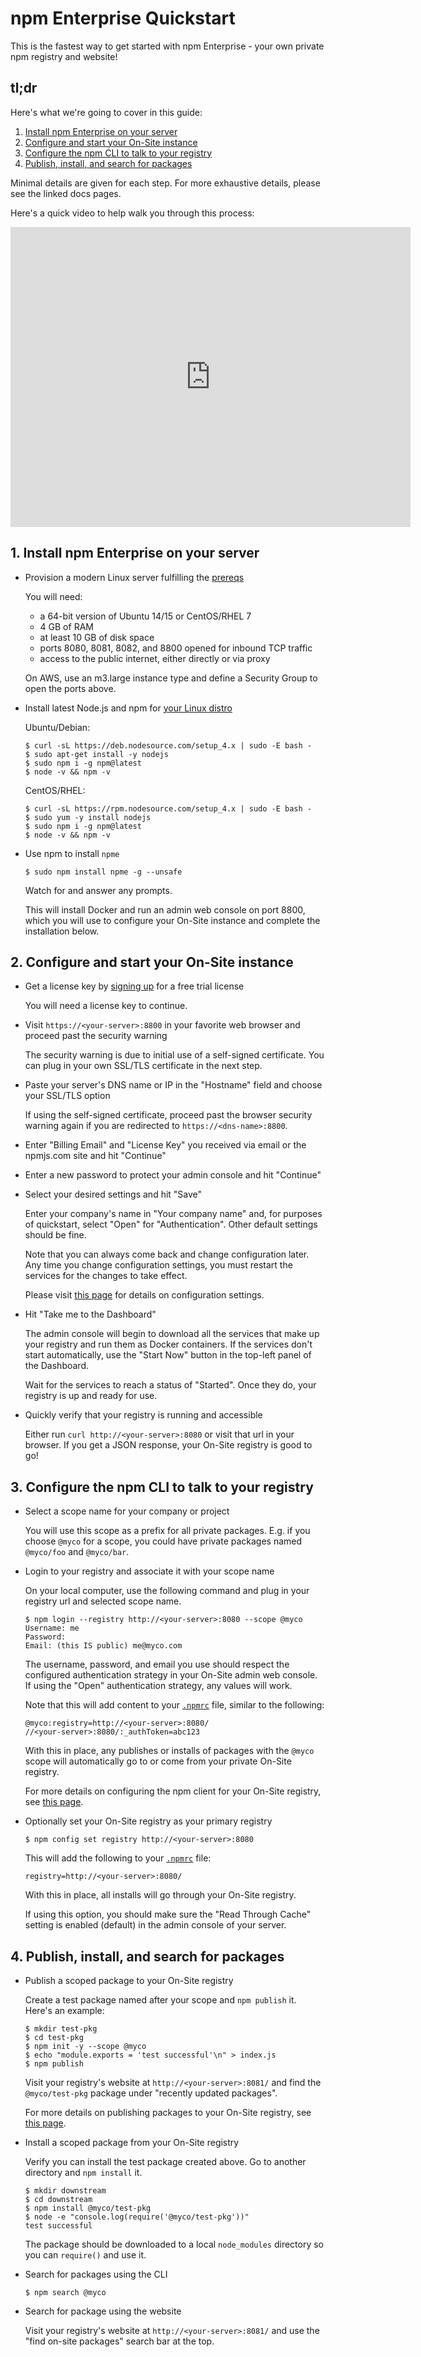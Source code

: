 <!--
order: 1
title: Quickstart
featured: true
-->

# npm Enterprise Quickstart

This is the fastest way to get started with npm Enterprise - your own private npm registry and website!

## tl;dr

Here's what we're going to cover in this guide:

1. [Install npm Enterprise on your server](#1-install)
2. [Configure and start your On-Site instance](#2-configure-server)
3. [Configure the npm CLI to talk to your registry](#3-configure-client)
4. [Publish, install, and search for packages](#4-use)

Minimal details are given for each step. For more exhaustive details, please see the linked docs pages.

Here's a quick video to help walk you through this process:

<iframe width="640" height="480" src="https://www.youtube.com/embed/mKMaG0cixXw" frameborder="0" allowfullscreen></iframe>

<a name="1-install"></a>
## 1. Install npm Enterprise on your server

- Provision a modern Linux server fulfilling the [prereqs](/enterprise/requirements)

    You will need:

    - a 64-bit version of Ubuntu 14/15 or CentOS/RHEL 7
    - 4 GB of RAM
    - at least 10 GB of disk space
    - ports 8080, 8081, 8082, and 8800 opened for inbound TCP traffic
    - access to the public internet, either directly or via proxy

    On AWS, use an m3.large instance type and define a Security Group to open the ports above.

- Install latest Node.js and npm for <a href="https://nodejs.org/en/download/package-manager/" target="_blank">your Linux distro</a>

    Ubuntu/Debian:

    ```
    $ curl -sL https://deb.nodesource.com/setup_4.x | sudo -E bash -
    $ sudo apt-get install -y nodejs
    $ sudo npm i -g npm@latest
    $ node -v && npm -v
    ```

    CentOS/RHEL:

    ```
    $ curl -sL https://rpm.nodesource.com/setup_4.x | sudo -E bash -
    $ sudo yum -y install nodejs
    $ sudo npm i -g npm@latest
    $ node -v && npm -v
    ```

- Use npm to install `npme`

    ```
    $ sudo npm install npme -g --unsafe
    ```

    Watch for and answer any prompts.

    This will install Docker and run an admin web console on port 8800, which you will use to configure your On-Site instance and complete the installation below.

<a name="2-configure-server"></a>
## 2. Configure and start your On-Site instance

- Get a license key by <a href="https://www.npmjs.com/onsite#free-trial" target="_blank">signing up</a> for a free trial license

    You will need a license key to continue.

- Visit `https://<your-server>:8800` in your favorite web browser and proceed past the security warning

    The security warning is due to initial use of a self-signed certificate. You can plug in your own SSL/TLS certificate in the next step.

- Paste your server's DNS name or IP in the "Hostname" field and choose your SSL/TLS option

    If using the self-signed certificate, proceed past the browser security warning again if you are redirected to `https://<dns-name>:8800`.

- Enter "Billing Email" and "License Key" you received via email or the npmjs.com site and hit "Continue"
- Enter a new password to protect your admin console and hit "Continue"
- Select your desired settings and hit "Save"

    Enter your company's name in "Your company name" and, for purposes of quickstart, select "Open" for "Authentication". Other default settings should be fine.

    Note that you can always come back and change configuration later. Any time you change configuration settings, you must restart the services for the changes to take effect.

    Please visit [this page](/enterprise/server-configuration) for details on configuration settings.

- Hit "Take me to the Dashboard"

    The admin console will begin to download all the services that make up your registry and run them as Docker containers. If the services don't start automatically, use the "Start Now" button in the top-left panel of the Dashboard.

    Wait for the services to reach a status of "Started". Once they do, your registry is up and ready for use.

- Quickly verify that your registry is running and accessible

    Either run `curl http://<your-server>:8080` or visit that url in your browser. If you get a JSON response, your On-Site registry is good to go!

<a name="3-configure-client"></a>
## 3. Configure the npm CLI to talk to your registry

- Select a scope name for your company or project

    You will use this scope as a prefix for all private packages. E.g. if you choose `@myco` for a scope, you could have private packages named `@myco/foo` and `@myco/bar`.

- Login to your registry and associate it with your scope name

    On your local computer, use the following command and plug in your registry url and selected scope name.

    ```
    $ npm login --registry http://<your-server>:8080 --scope @myco
    Username: me
    Password:
    Email: (this IS public) me@myco.com
    ```

    The username, password, and email you use should respect the configured authentication strategy in your On-Site admin web console. If using the "Open" authentication strategy, any values will work.

    Note that this will add content to your [`.npmrc`](/files/npmrc) file, similar to the following:

    ```
    @myco:registry=http://<your-server>:8080/
    //<your-server>:8080/:_authToken=abc123
    ```

    With this in place, any publishes or installs of packages with the `@myco` scope will automatically go to or come from your private On-Site registry.

    For more details on configuring the npm client for your On-Site registry, see [this page](/enterprise/client-configuration).

- Optionally set your On-Site registry as your primary registry

    ```
    $ npm config set registry http://<your-server>:8080
    ```

    This will add the following to your [`.npmrc`](/files/npmrc) file:

    ```
    registry=http://<your-server>:8080/
    ```

    With this in place, all installs will go through your On-Site registry.

    If using this option, you should make sure the "Read Through Cache" setting is enabled (default) in the admin console of your server.

<a name="4-use"></a>
## 4. Publish, install, and search for packages

- Publish a scoped package to your On-Site registry

    Create a test package named after your scope and `npm publish` it. Here's an example:

    ```
    $ mkdir test-pkg
    $ cd test-pkg
    $ npm init -y --scope @myco
    $ echo "module.exports = 'test successful'\n" > index.js
    $ npm publish
    ```

    Visit your registry's website at `http://<your-server>:8081/` and find the `@myco/test-pkg` package under "recently updated packages".

    For more details on publishing packages to your On-Site registry, see [this page](/enterprise/using-it).

- Install a scoped package from your On-Site registry

    Verify you can install the test package created above. Go to another directory and `npm install` it.

    ```
    $ mkdir downstream
    $ cd downstream
    $ npm install @myco/test-pkg
    $ node -e "console.log(require('@myco/test-pkg'))"
    test successful
    ```

    The package should be downloaded to a local `node_modules` directory so you can `require()` and use it.

- Search for packages using the CLI

    ```
    $ npm search @myco
    ```

- Search for package using the website

    Visit your registry's website at `http://<your-server>:8081/` and use the "find on-site packages" search bar at the top.
